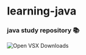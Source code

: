 # learning-java
### java study repository :books:
<img alt="Open VSX Downloads" src="learning-java/img/java_logo_icon_168609.png/open-vsx/dt/:namespace/21">


